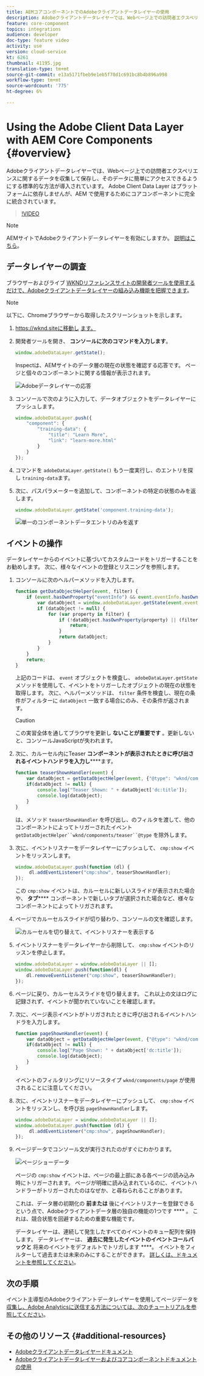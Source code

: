 ```yaml
---
title: AEMコアコンポーネントでのAdobeクライアントデータレイヤーの使用
description: Adobeクライアントデータレイヤーでは、Webページ上での訪問者エクスペリエンスに関するデータを収集して保存し、そのデータに簡単にアクセスできるようにする標準的な方法が導入されています。 Adobe Client Data Layer はプラットフォームに依存しませんが、AEM で使用するためにコアコンポーネントに完全に統合されています。
feature: core-component
topics: integrations
audience: developer
doc-type: feature video
activity: use
version: cloud-service
kt: 6261
thumbnail: 41195.jpg
translation-type: tm+mt
source-git-commit: e13a5171fbeb9e1eb5f78d1c691bc8b4b896a998
workflow-type: tm+mt
source-wordcount: '775'
ht-degree: 6%

---
```



# Using the Adobe Client Data Layer with AEM Core Components {#overview}

Adobeクライアントデータレイヤーでは、Webページ上での訪問者エクスペリエンスに関するデータを収集して保存し、そのデータに簡単にアクセスできるようにする標準的な方法が導入されています。 Adobe Client Data Layer はプラットフォームに依存しませんが、AEM で使用するためにコアコンポーネントに完全に統合されています。

>[!VIDEO](https://video.tv.adobe.com/v/41195?quality=12&learn=on)

>[!NOTE]
>
> AEMサイトでAdobeクライアントデータレイヤーを有効にしますか。 [説明はこちら](https://docs.adobe.com/content/help/en/experience-manager-core-components/using/developing/data-layer/overview.html#installation-activation)。

## データレイヤーの調査

ブラウザーおよびライブ [WKNDリファレンスサイトの開発者ツールを使用するだけで、Adobeクライアントデータレイヤーの組み込み機能を把握できます](https://wknd.site/)。

>[!NOTE]
>
> 以下に、Chromeブラウザーから取得したスクリーンショットを示します。

1. https://wknd.siteに移動し [ます。](https://wknd.site)
1. 開発者ツールを開き、 **コンソールに次のコマンドを入力します**。

   ```js
   window.adobeDataLayer.getState();
   ```

   Inspectは、AEMサイトのデータ層の現在の状態を確認する応答です。 ページと個々のコンポーネントに関する情報が表示されます。

   ![Adobeデータレイヤーの応答](assets/data-layer-state-response.png)

1. コンソールで次のように入力して、データオブジェクトをデータレイヤーにプッシュします。

   ```js
   window.adobeDataLayer.push({
       "component": {
           "training-data": {
               "title": "Learn More",
               "link": "learn-more.html"
           }
       }
   });
   ```

1. コマンドを `adobeDataLayer.getState()` もう一度実行し、のエントリを探し `training-data`ます。
1. 次に、パスパラメーターを追加して、コンポーネントの特定の状態のみを返します。

   ```js
   window.adobeDataLayer.getState('component.training-data');
   ```

   ![単一のコンポーネントデータエントリのみを返す](assets/return-just-single-component.png)

## イベントの操作

データレイヤーからのイベントに基づいてカスタムコードをトリガーすることをお勧めします。 次に、様々なイベントの登録とリスニングを参照します。

1. コンソールに次のヘルパーメソッドを入力します。

   ```js
   function getDataObjectHelper(event, filter) {
       if (event.hasOwnProperty("eventInfo") && event.eventInfo.hasOwnProperty("path")) {
           var dataObject = window.adobeDataLayer.getState(event.eventInfo.path);
           if (dataObject != null) {
               for (var property in filter) {
                   if (!dataObject.hasOwnProperty(property) || (filter[property] !== null && filter[property] !== dataObject[property])) {
                       return;
                   }
                   return dataObject;
               }
           }
       }
       return;
   }
   ```

   上記のコードは、 `event` オブジェクトを検査し、 `adobeDataLayer.getState` メソッドを使用して、イベントをトリガーしたオブジェクトの現在の状態を取得します。 次に、ヘルパーメソッドは、 `filter` 条件を検査し、現在の条件がフィルターに `dataObject` 一致する場合にのみ、その条件が返されます。

   >[!CAUTION]
   >
   > この実習全体を通してブラウザを更新し **ないことが重要です** 。更新しないと、コンソールJavaScriptが失われます。

1. 次に、カルーセル内にTeaser **コンポーネントが表示されたときに呼び出されるイベントハンドラを入力し******&#x200B;ます。

   ```js
   function teaserShownHandler(event) {
       var dataObject = getDataObjectHelper(event, {"@type": "wknd/components/teaser"});
       if(dataObject != null) {
           console.log("Teaser Shown: " + dataObject['dc:title']);
           console.log(dataObject);
       }
   }
   ```

   は、メソッド `teaserShownHandler` を呼び出し、のフィルタを渡して、他のコンポーネントによってトリガーされたイベント `getDataObjectHelper``wknd/components/teaser``@type` を除外します。

1. 次に、イベントリスナーをデータレイヤーにプッシュして、 `cmp:show` イベントをリッスンします。

   ```js
   window.adobeDataLayer.push(function (dl) {
        dl.addEventListener("cmp:show", teaserShownHandler);
   });
   ```

   この `cmp:show` イベントは、カルーセルに新しいスライドが表示された場合や、 **タブ****** コンポーネントで新しいタブが選択された場合など、様々なコンポーネントによってトリガされます。

1. ページでカルーセルスライドが切り替わり、コンソールの文を確認します。

   ![カルーセルを切り替えて、イベントリスナーを表示する](assets/teaser-console-slides.png)

1. イベントリスナーをデータレイヤーから削除して、 `cmp:show` イベントのリッスンを停止します。

   ```js
   window.adobeDataLayer = window.adobeDataLayer || [];
   window.adobeDataLayer.push(function(dl) {
       dl.removeEventListener("cmp:show", teaserShownHandler);
   });
   ```

1. ページに戻り、カルーセルスライドを切り替えます。 これ以上の文はログに記録されず、イベントが聞かれていないことを確認します。

1. 次に、ページ表示イベントがトリガされたときに呼び出されるイベントハンドラを入力します。

   ```js
   function pageShownHandler(event) {
       var dataObject = getDataObjectHelper(event, {"@type": "wknd/components/page"});
       if(dataObject != null) {
           console.log("Page Shown: " + dataObject['dc:title']);
           console.log(dataObject);
       }
   }
   ```

   イベントのフィルタリングにリソースタイプ `wknd/components/page` が使用されることに注意してください。

1. 次に、イベントリスナーをデータレイヤーにプッシュして、 `cmp:show` イベントをリッスンし、を呼び出 `pageShownHandler`します。

   ```js
   window.adobeDataLayer = window.adobeDataLayer || [];
   window.adobeDataLayer.push(function (dl) {
        dl.addEventListener("cmp:show", pageShownHandler);
   });
   ```

1. ページデータでコンソール文が実行されたのがすぐにわかります。

   ![ページショーデータ](assets/page-show-console-data.png)

   ページの `cmp:show` イベントは、ページの最上部にある各ページの読み込み時にトリガーされます。 ページが明確に読み込まれているのに、イベントハンドラーがトリガーされたのはなぜか、と尋ねられることがあります。

   これは、データ層の初期化の **前または** 後にイベントリスナーを登録できるという点で、Adobeクライアントデータ層の独自の機能の1つです **** 。 これは、競合状態を回避するための重要な機能です。

   データレイヤーは、連続して発生したすべてのイベントのキュー配列を保持します。 データレイヤーは、 **過去に発生したイベントのイベントコールバックと** 将来のイベントをデフォルトでトリガします ****。 イベントをフィルターして過去または未来のみにすることができます。 [詳しくは、ドキュメントを参照してください](https://github.com/adobe/adobe-client-data-layer/wiki#addeventlistener)。


## 次の手順

イベント主導型のAdobeクライアントデータレイヤーを使用してページデータを [収集し、Adobe Analyticsに送信する方法については、次のチュートリアルを参照してください](../analytics/collect-data-analytics.md)。


## その他のリソース {#additional-resources}

* [Adobeクライアントデータレイヤードキュメント](https://github.com/adobe/adobe-client-data-layer/wiki)
* [Adobeクライアントデータレイヤーおよびコアコンポーネントドキュメントの使用](https://docs.adobe.com/content/help/en/experience-manager-core-components/using/developing/data-layer/overview.html)
